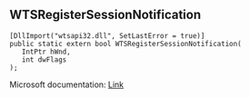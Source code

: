 ## WTSRegisterSessionNotification

```
[DllImport("wtsapi32.dll", SetLastError = true)]
public static extern bool WTSRegisterSessionNotification(
   IntPtr hWnd,
   int dwFlags
);
```

Microsoft documentation: [Link](https://docs.microsoft.com/en-us/windows/win32/api/wtsapi32/nf-wtsapi32-wtsregistersessionnotification)

